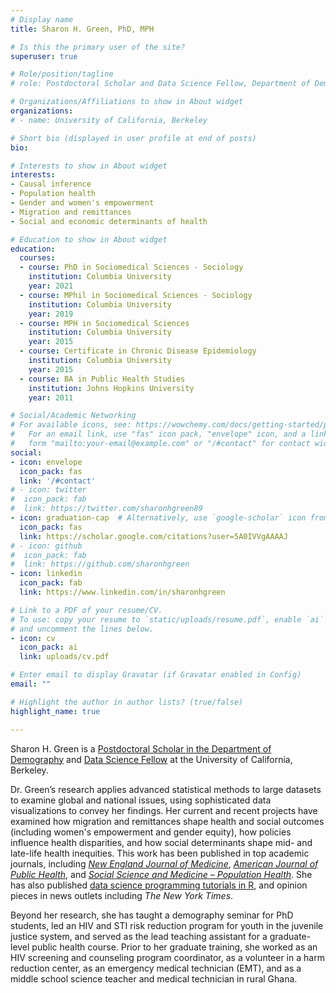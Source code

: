 ```yaml
---
# Display name
title: Sharon H. Green, PhD, MPH

# Is this the primary user of the site?
superuser: true

# Role/position/tagline
# role: Postdoctoral Scholar and Data Science Fellow, Department of Demography

# Organizations/Affiliations to show in About widget
organizations:
# - name: University of California, Berkeley

# Short bio (displayed in user profile at end of posts)
bio:

# Interests to show in About widget
interests:
- Causal inference
- Population health
- Gender and women's empowerment
- Migration and remittances
- Social and economic determinants of health

# Education to show in About widget
education:
  courses:
  - course: PhD in Sociomedical Sciences - Sociology
    institution: Columbia University
    year: 2021
  - course: MPhil in Sociomedical Sciences - Sociology
    institution: Columbia University
    year: 2019
  - course: MPH in Sociomedical Sciences
    institution: Columbia University
    year: 2015
  - course: Certificate in Chronic Disease Epidemiology
    institution: Columbia University
    year: 2015
  - course: BA in Public Health Studies
    institution: Johns Hopkins University
    year: 2011

# Social/Academic Networking
# For available icons, see: https://wowchemy.com/docs/getting-started/page-builder/#icons
#   For an email link, use "fas" icon pack, "envelope" icon, and a link in the
#   form "mailto:your-email@example.com" or "/#contact" for contact widget.
social:
- icon: envelope
  icon_pack: fas
  link: '/#contact'
# - icon: twitter
#  icon_pack: fab
#  link: https://twitter.com/sharonhgreen89
- icon: graduation-cap  # Alternatively, use `google-scholar` icon from `ai` icon pack
  icon_pack: fas
  link: https://scholar.google.com/citations?user=5A0IVVgAAAAJ
# - icon: github
#  icon_pack: fab
#  link: https://github.com/sharonhgreen
- icon: linkedin
  icon_pack: fab
  link: https://www.linkedin.com/in/sharonhgreen

# Link to a PDF of your resume/CV.
# To use: copy your resume to `static/uploads/resume.pdf`, enable `ai` icons in `params.toml`, 
# and uncomment the lines below.
- icon: cv
  icon_pack: ai
  link: uploads/cv.pdf

# Enter email to display Gravatar (if Gravatar enabled in Config)
email: ""

# Highlight the author in author lists? (true/false)
highlight_name: true

---
```


Sharon H. Green is a [Postdoctoral Scholar in the Department of Demography](https://www.demog.berkeley.edu/visitors-post-docs/) and [Data Science Fellow](https://dlab.berkeley.edu/people/sharon-green) at the University of California, Berkeley.

Dr. Green’s research applies advanced statistical methods to large datasets to examine global and national issues, using sophisticated data visualizations to convey her findings. Her current and recent projects have examined how migration and remittances shape health and social outcomes (including women's empowerment and gender equity), how policies influence health disparities, and how social determinants shape mid- and late-life health inequities. This work has been published in top academic journals, including [*New England Journal of Medicine*](https://www.nejm.org/doi/full/10.1056/nejmp1601154), [*American Journal of Public Health*](https://ajph.aphapublications.org/doi/abs/10.2105/AJPH.2018.304516), and [*Social Science and Medicine – Population Health*](https://www.sciencedirect.com/science/article/pii/S2352827318302477). She has also published [data science programming tutorials in R](https://www.sharonhgreen.com/datasciencetutorials/), and opinion pieces in news outlets including *The New York Times*. 

Beyond her research, she has taught a demography seminar for PhD students, led an HIV and STI risk reduction program for youth in the juvenile justice system, and served as the lead teaching assistant for a graduate-level public health course. Prior to her graduate training, she worked as an HIV screening and counseling program coordinator, as a volunteer in a harm reduction center, as an emergency medical technician (EMT), and as a middle school science teacher and medical technician in rural Ghana.


<!-- Global site tag (gtag.js) - Google Analytics -->
<script async src="https://www.googletagmanager.com/gtag/js?id=G-C1T2Q3D21K"></script>
<script>
  window.dataLayer = window.dataLayer || [];
  function gtag(){dataLayer.push(arguments);}
  gtag('js', new Date());

  gtag('config', 'G-C1T2Q3D21K');
</script>
